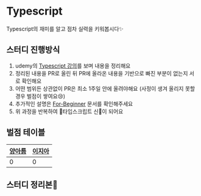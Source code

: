 # Typescript
Typescript의 재미를 알고 점차 실력을 키워봅시다✨

## 스터디 진행방식
1. udemy의 [Typescript 강의](https://www.udemy.com/course/best-typescript-21/)를 보며 내용을 정리해요
2. 정리된 내용을 PR로 올린 뒤 PR에 올라온 내용을 기반으로 빠진 부분이 없는지 서로 확인해요
3. 어떤 범위든 상관없이 PR은 최소 1주일 안에 올려야해요 (사정이 생겨 올리지 못할 경우 벌점이 쌓여요😢)
4. 추가적인 설명은 [For-Beginner](https://github.com/Mirim-Study/Typescript/blob/main/For-Beginner.md) 문서를 확인해주세요
5. 위 과정을 반복하여 🥳타입스크립트 신🎉이 되어요

## 벌점 테이블
|[양아름](https://github.com/areumsheep)|[이지아](https://github.com/JiaLee0707)|
|-|-|
|0|0|

## 스터디 정리본📝
